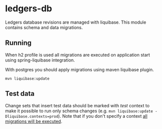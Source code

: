 # ledgers-db

Ledgers database revisions are managed with liquibase. This module contains schema and data migrations.

## Running
When h2 profile is used all migrations are executed on application start using spring-liquibase integration.

With postgres you should apply migrations using maven liquibase plugin.

`mvn liquibase:update`

## Test data
Change sets that insert test data should be marked with _test_ context to make it possible to run only schema changes (e.g. `mvn liquibase:update -Dliquibase.contexts=prod`). Note that if you don't specify a context [all migrations will be executed](https://www.liquibase.org/documentation/contexts.html). 

